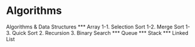 # Algorithms
Algorithms & Data Structures
*** Array
1-1. Selection Sort
1-2. Merge Sort
1-3. Quick Sort
2. Recursion 
3. Binary Search
*** Queue
*** Stack
*** Linked List
